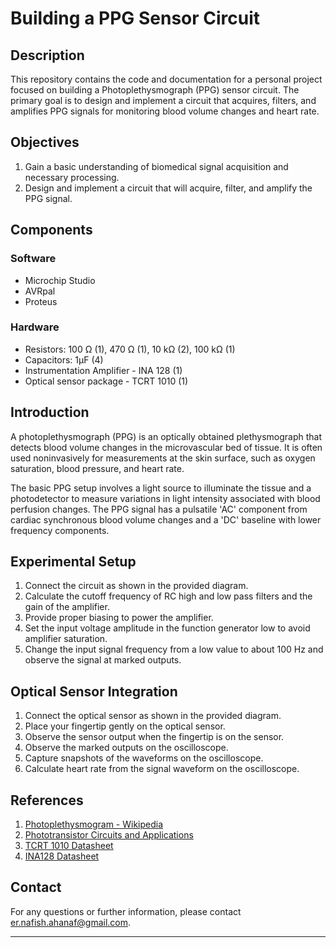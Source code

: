 
# Building a PPG Sensor Circuit

## Description

This repository contains the code and documentation for a personal project focused on building a Photoplethysmograph (PPG) sensor circuit. The primary goal is to design and implement a circuit that acquires, filters, and amplifies PPG signals for monitoring blood volume changes and heart rate.

## Objectives

1. Gain a basic understanding of biomedical signal acquisition and necessary processing.
2. Design and implement a circuit that will acquire, filter, and amplify the PPG signal.

## Components

### Software
- Microchip Studio
- AVRpal
- Proteus

### Hardware
- Resistors: 100 Ω (1), 470 Ω (1), 10 kΩ (2), 100 kΩ (1)
- Capacitors: 1μF (4)
- Instrumentation Amplifier - INA 128 (1)
- Optical sensor package - TCRT 1010 (1)

## Introduction

A photoplethysmograph (PPG) is an optically obtained plethysmograph that detects blood volume changes in the microvascular bed of tissue. It is often used noninvasively for measurements at the skin surface, such as oxygen saturation, blood pressure, and heart rate.

The basic PPG setup involves a light source to illuminate the tissue and a photodetector to measure variations in light intensity associated with blood perfusion changes. The PPG signal has a pulsatile 'AC' component from cardiac synchronous blood volume changes and a 'DC' baseline with lower frequency components.

## Experimental Setup

1. Connect the circuit as shown in the provided diagram.
2. Calculate the cutoff frequency of RC high and low pass filters and the gain of the amplifier.
3. Provide proper biasing to power the amplifier.
4. Set the input voltage amplitude in the function generator low to avoid amplifier saturation.
5. Change the input signal frequency from a low value to about 100 Hz and observe the signal at marked outputs.

## Optical Sensor Integration

1. Connect the optical sensor as shown in the provided diagram.
2. Place your fingertip gently on the optical sensor.
3. Observe the sensor output when the fingertip is on the sensor.
4. Observe the marked outputs on the oscilloscope.
5. Capture snapshots of the waveforms on the oscilloscope.
6. Calculate heart rate from the signal waveform on the oscilloscope.

## References

1. [Photoplethysmogram - Wikipedia](https://en.wikipedia.org/wiki/Photoplethysmogram)
2. [Phototransistor Circuits and Applications](https://www.electronics-notes.com/articles/electronic_components/transistor/phototransistor-circuits-applications.php)
3. [TCRT 1010 Datasheet](https://www.vishay.com/docs/83752/tcrt1000.pdf)
4. [INA128 Datasheet](http://www.ti.com/lit/ds/symlink/ina128.pdf)

## Contact

For any questions or further information, please contact [er.nafish.ahanaf@gmail.com](mailto:er.nafish.ahanaf@gmail.com).

---
